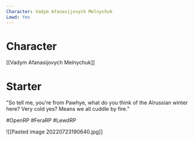 ```yaml
---
Character: Vadym Afanasijovych Melnychuk
Lewd: Yes
---
```

# Character
[[Vadym Afanasijovych Melnychuk]]

# Starter
"So tell me, you're from Pawhye, what do you think of the Alrussian winter here? Very cold yes? Means we all cuddle by fire."
 

#OpenRP #FeraRP #LewdRP 

![[Pasted image 20220723190640.jpg]]